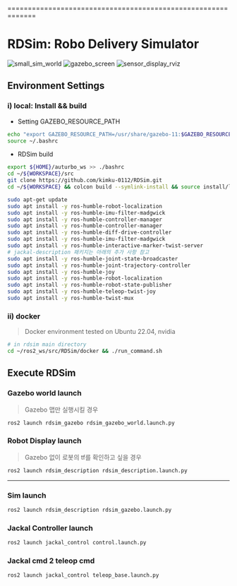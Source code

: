 =============================================================
# RDSim: Robo Delivery Simulator

![small_sim_world](./fig/small_sim_world.png)
![gazebo_screen](./fig/gazebo_screen.png)
![sensor_display_rviz](./fig/sensor_display_rviz.png)

## Environment Settings
### i) local: Install && build

* Setting GAZEBO_RESOURCE_PATH
```sh
echo "export GAZEBO_RESOURCE_PATH=/usr/share/gazebo-11:$GAZEBO_RESOURCE_PATH" >> ~/.bashrc
source ~/.bashrc
```

* RDSim build
```bash
export ${HOME}/auturbo_ws >> ./bashrc
cd ~/${WORKSPACE}/src 
git clone https://github.com/kimku-0112/RDSim.git
cd ~/${WORKSPACE} && colcon build --symlink-install && source install/local_setup.bash
```

```bash
sudo apt-get update
sudo apt install -y ros-humble-robot-localization
sudo apt install -y ros-humble-imu-filter-madgwick
sudo apt install -y ros-humble-controller-manager
sudo apt install -y ros-humble-controller-manager
sudo apt install -y ros-humble-diff-drive-controller
sudo apt install -y ros-humble-imu-filter-madgwick
sudo apt install -y ros-humble-interactive-marker-twist-server
# jackal-description 패키지는 아래의 추가 사항 참고
sudo apt install -y ros-humble-joint-state-broadcaster
sudo apt install -y ros-humble-joint-trajectory-controller
sudo apt install -y ros-humble-joy
sudo apt install -y ros-humble-robot-localization
sudo apt install -y ros-humble-robot-state-publisher
sudo apt install -y ros-humble-teleop-twist-joy
sudo apt install -y ros-humble-twist-mux
```


### ii) docker

> Docker environment tested on Ubuntu 22.04, nvidia
> 

```bash
# in rdsim main directory
cd ~/ros2_ws/src/RDSim/docker && ./run_command.sh 
```

## Execute RDSim
### Gazebo world launch

> Gazebo 맵만 실행시킬 경우
> 

```bash
ros2 launch rdsim_gazebo rdsim_gazebo_world.launch.py  
```

### Robot Display launch 

> Gazebo 없이 로봇의 tf를 확인하고 싶을 경우
> 

```bash
ros2 launch rdsim_description rdsim_description.launch.py 
```


---

### Sim launch

```bash
ros2 launch rdsim_description rdsim_gazebo.launch.py 
```

### Jackal Controller launch

```bash
ros2 launch jackal_control control.launch.py 
```

### Jackal cmd 2 teleop cmd

```bash
ros2 launch jackal_control teleop_base.launch.py 
```
